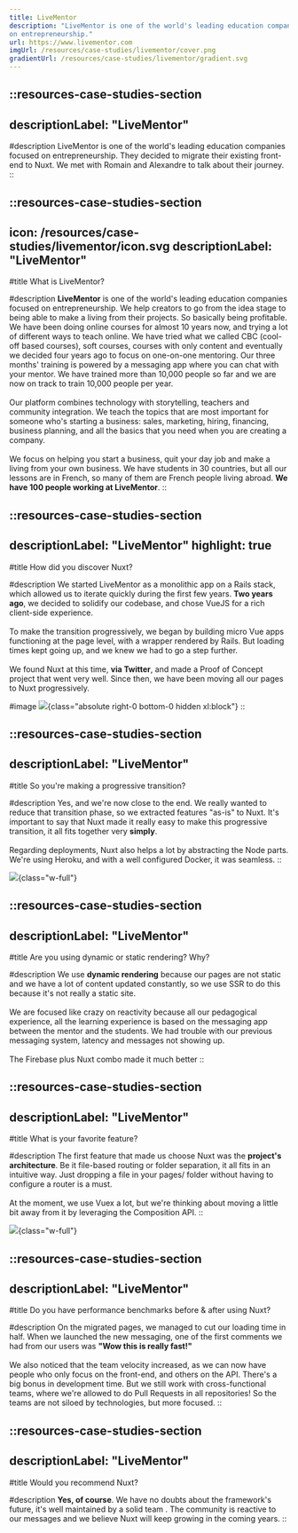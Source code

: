 ```yaml
---
title: LiveMentor
description: "LiveMentor is one of the world's leading education companies focused
on entrepreneurship."
url: https://www.livementor.com
imgUrl: /resources/case-studies/livementor/cover.png
gradientUrl: /resources/case-studies/livementor/gradient.svg
---
```


::resources-case-studies-section
---
descriptionLabel: "LiveMentor"
---

#description
LiveMentor is one of the world's leading education companies focused on entrepreneurship. They decided to migrate their existing front-end to Nuxt. We met with Romain and Alexandre to talk about their journey.
::

::resources-case-studies-section
---
icon: /resources/case-studies/livementor/icon.svg
descriptionLabel: "LiveMentor"
---

#title
What is LiveMentor?

#description
**LiveMentor** is one of the world's leading education companies focused on entrepreneurship. We help creators to go from the idea stage to being able to make a living from their projects. So basically being profitable. We have been doing online courses for almost 10 years now, and trying a lot of different ways to teach online. We have tried what we called CBC (cool-off based courses), soft courses, courses with only content and eventually we decided four years ago to focus on one-on-one mentoring. Our three months' training is powered by a messaging app where you can chat with your mentor. We have trained more than 10,000 people so far and we are now on track to train 10,000 people per year.
<br>
<br>
Our platform combines technology with storytelling, teachers and community integration. We teach the topics that are most important for someone who's starting a business: sales, marketing, hiring, financing, business planning, and all the basics that you need when you are creating a company.
<br>
<br>
We focus on helping you start a business, quit your day job and make a living from your own business. We have students in 30 countries, but all our lessons are in French, so many of them are French people living abroad. **We have 100 people working at LiveMentor**.
::

::resources-case-studies-section
---
descriptionLabel: "LiveMentor"
highlight: true
---

#title
How did you discover Nuxt?

#description
We started LiveMentor as a monolithic app on a Rails stack, which allowed us to iterate quickly during the first few years. **Two years ago**, we decided to solidify our codebase, and chose VueJS for a rich client-side experience.
<br>
<br>
To make the transition progressively, we began by building micro Vue apps functioning at the page level, with a wrapper rendered by Rails. But loading times kept going up, and we knew we had to go a step further.
<br>
<br>
We found Nuxt at this time, **via Twitter**, and made a Proof of Concept project that went very well. Since then, we have been moving all our pages to Nuxt progressively.

#image
![](/resources/case-studies/livementor/illustration.svg){class="absolute right-0 bottom-0 hidden xl:block"}
::

::resources-case-studies-section
---
descriptionLabel: "LiveMentor"
---

#title
So you're making a progressive transition?

#description
Yes, and we're now close to the end. We really wanted to reduce that transition phase, so we extracted features "as-is" to Nuxt. It's important to say that Nuxt made it really easy to make this progressive transition, it all fits together very **simply**.
<br>
<br>
Regarding deployments, Nuxt also helps a lot by abstracting the Node parts. We're using Heroku, and with a well configured Docker, it was seamless.
::

![](/resources/case-studies/livementor/section1.png){class="w-full"}

::resources-case-studies-section
---
descriptionLabel: "LiveMentor"
---

#title
Are you using dynamic or static rendering? Why?

#description
We use **dynamic rendering** because our pages are not static and we have a lot of content updated constantly, so we use SSR to do this because it's not really a static site.
<br>
<br>
We are focused like crazy on reactivity because all our pedagogical experience, all the learning experience is based on the messaging app between the mentor and the students. We had trouble with our previous messaging system, latency and messages not showing up.
<br>
<br>
The Firebase plus Nuxt combo made it much better
::

::resources-case-studies-section
---
descriptionLabel: "LiveMentor"
---

#title
What is your favorite feature?

#description
The first feature that made us choose Nuxt was the **project's architecture**. Be it file-based routing or folder separation, it all fits in an intuitive way. Just dropping a file in your pages/ folder without having to configure a router is a must.
<br><br>
At the moment, we use Vuex a lot, but we're thinking about moving a little bit away from it by leveraging the Composition API.
::

![](/resources/case-studies/livementor/section2.png){class="w-full"}

::resources-case-studies-section
---
descriptionLabel: "LiveMentor"
---

#title
Do you have performance benchmarks before & after using Nuxt?

#description
On the migrated pages, we managed to cut our loading time in half. When we launched the new messaging, one of the first comments we had from our users was **"Wow this is really fast!"**
<br><br>
We also noticed that the team velocity increased, as we can now have people who only focus on the front-end, and others on the API. There's a big bonus in development time. But we still work with cross-functional teams, where we're allowed to do Pull Requests in all repositories! So the teams are not siloed by technologies, but more focused.
::

::resources-case-studies-section
---
descriptionLabel: "LiveMentor"
---

#title
Would you recommend Nuxt?

#description
**Yes, of course**. We have no doubts about the framework's future, it's well maintained by a solid team . The community is reactive to our messages and we believe Nuxt will keep growing in the coming years.
::
